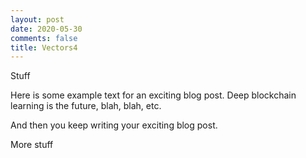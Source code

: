 ```yaml
---
layout: post
date: 2020-05-30
comments: false
title: Vectors4
---
```


Stuff

Here is some example text for an exciting blog post. Deep blockchain learning is the future, blah, blah, etc.


And then you keep writing your exciting blog post.


More stuff
